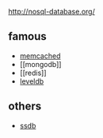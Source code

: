 http://nosql-database.org/

## famous
- [memcached](http://www.memcached.org/)
- [[mongodb]]
- [[redis]]
- [leveldb](http://leveldb.org/)

## others
- [ssdb](http://ssdb.io/zh_cn/)